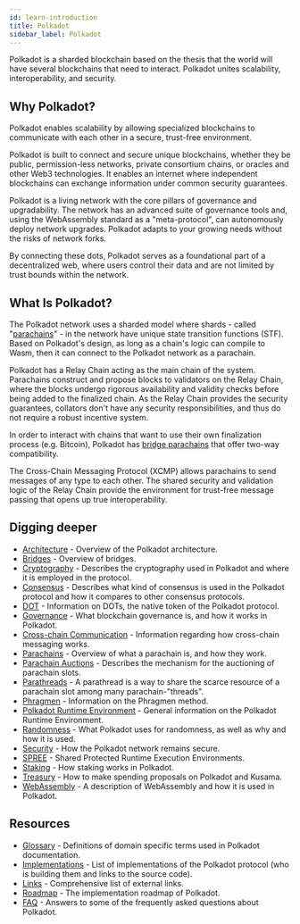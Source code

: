 ```yaml
---
id: learn-introduction
title: Polkadot
sidebar_label: Polkadot
---
```


Polkadot is a sharded blockchain based on the thesis that the world will have several blockchains that need to interact. Polkadot unites scalability, interoperability, and security.

## Why Polkadot?

Polkadot enables scalability by allowing specialized blockchains to communicate with each other in a secure, trust-free environment.

Polkadot is built to connect and secure unique blockchains, whether they be public, permission-less networks, private consortium chains, or oracles and other Web3 technologies. It enables an internet where independent blockchains can exchange information under common security guarantees.

Polkadot is a living network with the core pillars of governance and upgradability. The network has an advanced suite of governance tools and, using the WebAssembly standard as a "meta-protocol", can autonomously deploy network upgrades. Polkadot adapts to your growing needs without the risks of network forks.

By connecting these dots, Polkadot serves as a foundational part of a decentralized web, where users control their data and are not limited by trust bounds within the network.

## What Is Polkadot?

The Polkadot network uses a sharded model where shards - called "[parachains](learn-parachains)" - in the network have unique state transition functions (STF). Based on Polkadot's design, as long as a chain's logic can compile to Wasm, then it can connect to the Polkadot network as a parachain.

Polkadot has a Relay Chain acting as the main chain of the system. Parachains construct and propose blocks to validators on the Relay Chain, where the blocks undergo rigorous availability and validity checks before being added to the finalized chain. As the Relay Chain provides the security guarantees, collators don't have any security responsibilities, and thus do not require a robust incentive system.

In order to interact with chains that want to use their own finalization process (e.g. Bitcoin), Polkadot has [bridge parachains](learn-bridges) that offer two-way compatibility.

The Cross-Chain Messaging Protocol (XCMP) allows parachains to send messages of any type to each other. The shared security and validation logic of the Relay Chain provide the environment for trust-free message passing that opens up true interoperability.

## Digging deeper

- [Architecture](learn-architecture) - Overview of the Polkadot architecture.
- [Bridges](learn-bridges) - Overview of bridges.
- [Cryptography](learn-cryptography) - Describes the cryptography used in Polkadot and where it is employed in the protocol.
- [Consensus](learn-consensus) - Describes what kind of consensus is used in the Polkadot protocol and how it compares to other consensus protocols.
- [DOT](learn-DOT) - Information on DOTs, the native token of the Polkadot protocol.
- [Governance](learn-governance) - What blockchain governance is, and how it works in Polkadot.
- [Cross-chain Communication](learn-crosschain) - Information regarding how cross-chain messaging works.
- [Parachains](learn-parachains) - Overview of what a parachain is, and how they work.
- [Parachain Auctions](learn-auction) - Describes the mechanism for the auctioning of parachain slots.
- [Parathreads](learn-parathreads) - A parathread is a way to share the scarce resource of a parachain slot among many parachain-"threads".
- [Phragmen](learn-phragmen) - Information on the Phragmen method.
- [Polkadot Runtime Environment](learn-PRE) - General information on the Polkadot Runtime Environment.
- [Randomness](learn-randomness) - What Polkadot uses for randomness, as well as why and how it is used.
- [Security](learn-security) - How the Polkadot network remains secure.
- [SPREE](learn-spree) - Shared Protected Runtime Execution Environments.
- [Staking](learn-staking) - How staking works in Polkadot.
- [Treasury](learn-treasury) - How to make spending proposals on Polkadot and Kusama.
- [WebAssembly](learn-wasm) - A description of WebAssembly and how it is used in Polkadot.

## Resources

- [Glossary](glossary) - Definitions of domain specific terms used in Polkadot documentation.
- [Implementations](learn-implementations) - List of implementations of the Polkadot protocol (who is building them and links to the source code).
- [Links](learn-relevant-links) - Comprehensive list of external links.
- [Roadmap](learn-roadmap) - The implementation roadmap of Polkadot.
- [FAQ](learn-faq) - Answers to some of the frequently asked questions about Polkadot.
